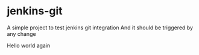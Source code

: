 # jenkins-git

A simple project to test jenkins git integration
And it should be triggered by any change
 
Hello world again
